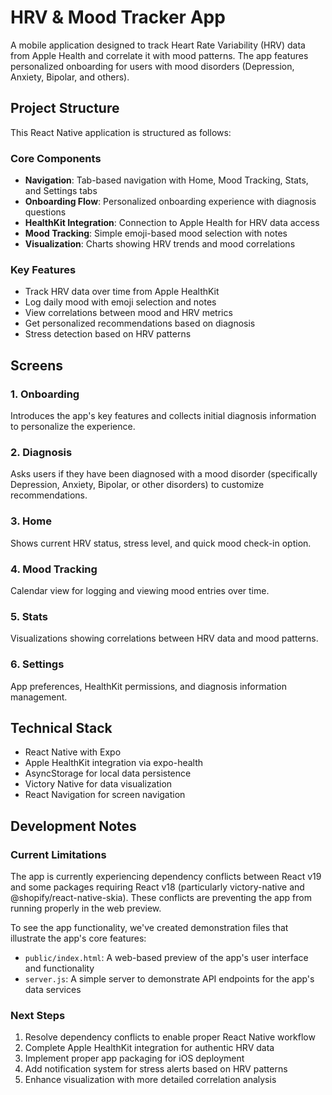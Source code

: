 # HRV & Mood Tracker App

A mobile application designed to track Heart Rate Variability (HRV) data from Apple Health and correlate it with mood patterns. The app features personalized onboarding for users with mood disorders (Depression, Anxiety, Bipolar, and others).

## Project Structure

This React Native application is structured as follows:

### Core Components
- **Navigation**: Tab-based navigation with Home, Mood Tracking, Stats, and Settings tabs
- **Onboarding Flow**: Personalized onboarding experience with diagnosis questions
- **HealthKit Integration**: Connection to Apple Health for HRV data access
- **Mood Tracking**: Simple emoji-based mood selection with notes
- **Visualization**: Charts showing HRV trends and mood correlations

### Key Features
- Track HRV data over time from Apple HealthKit
- Log daily mood with emoji selection and notes
- View correlations between mood and HRV metrics
- Get personalized recommendations based on diagnosis
- Stress detection based on HRV patterns

## Screens

### 1. Onboarding
Introduces the app's key features and collects initial diagnosis information to personalize the experience.

### 2. Diagnosis
Asks users if they have been diagnosed with a mood disorder (specifically Depression, Anxiety, Bipolar, or other disorders) to customize recommendations.

### 3. Home
Shows current HRV status, stress level, and quick mood check-in option.

### 4. Mood Tracking
Calendar view for logging and viewing mood entries over time.

### 5. Stats
Visualizations showing correlations between HRV data and mood patterns.

### 6. Settings
App preferences, HealthKit permissions, and diagnosis information management.

## Technical Stack
- React Native with Expo
- Apple HealthKit integration via expo-health
- AsyncStorage for local data persistence
- Victory Native for data visualization
- React Navigation for screen navigation

## Development Notes

### Current Limitations
The app is currently experiencing dependency conflicts between React v19 and some packages requiring React v18 (particularly victory-native and @shopify/react-native-skia). These conflicts are preventing the app from running properly in the web preview.

To see the app functionality, we've created demonstration files that illustrate the app's core features:
- `public/index.html`: A web-based preview of the app's user interface and functionality
- `server.js`: A simple server to demonstrate API endpoints for the app's data services

### Next Steps
1. Resolve dependency conflicts to enable proper React Native workflow
2. Complete Apple HealthKit integration for authentic HRV data
3. Implement proper app packaging for iOS deployment
4. Add notification system for stress alerts based on HRV patterns
5. Enhance visualization with more detailed correlation analysis